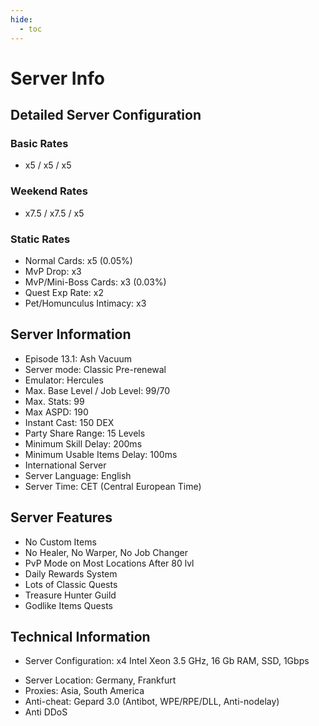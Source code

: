 ```yaml
---
hide:
  - toc
---
```

# Server Info

## **Detailed Server Configuration**

### **Basic Rates**
- x5 / x5 / x5

### **Weekend Rates**
- x7.5 / x7.5 / x5

### **Static Rates**
- Normal Cards: x5 (0.05%)
- MvP Drop: x3
- MvP/Mini-Boss Cards: x3 (0.03%)
- Quest Exp Rate: x2
- Pet/Homunculus Intimacy: x3

## **Server Information**
- Episode 13.1: Ash Vacuum
- Server mode: Classic Pre-renewal
- Emulator: Hercules
- Max. Base Level / Job Level: 99/70
- Max. Stats: 99
- Max ASPD: 190
- Instant Cast: 150 DEX
- Party Share Range: 15 Levels
- Minimum Skill Delay: 200ms
- Minimum Usable Items Delay: 100ms
- International Server
- Server Language: English
- Server Time: CET (Central European Time)

## **Server Features**
- No Custom Items
- No Healer, No Warper, No Job Changer
- PvP Mode on Most Locations After 80 lvl
- Daily Rewards System
- Lots of Classic Quests
- Treasure Hunter Guild
- Godlike Items Quests

## **Technical Information**
* Server Configuration: x4 Intel Xeon 3.5 GHz, 16 Gb RAM, SSD, 1Gbps
- Server Location: Germany, Frankfurt
- Proxies: Asia, South America
- Anti-cheat: Gepard 3.0 (Antibot, WPE/RPE/DLL, Anti-nodelay)
- Anti DDoS
